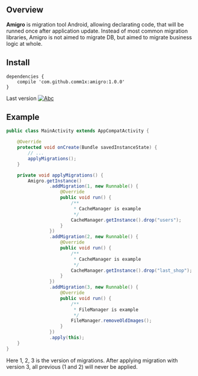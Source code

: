 ## Overview

__Amigro__ is migration tool Android, allowing declarating code, that will be runned once after application update.
Instead of most common migration libraries, Amigro is not aimed to migrate DB, but aimed to migrate business logic at whole.

## Install

```
dependencies {
    compile 'com.github.comm1x:amigro:1.0.0'
}
```

Last version [![Abc](https://img.shields.io/bintray/v/comm1x/maven/amigro.svg)](https://bintray.com/comm1x/maven/amigro)

## Example

```java
public class MainActivity extends AppCompatActivity {

    @Override
    protected void onCreate(Bundle savedInstanceState) {
        // ...
        applyMigrations();
    }

    private void applyMigrations() {
        Amigro.getInstance()
                .addMigration(1, new Runnable() {
                    @Override
                    public void run() {
                        /**
                         * CacheManager is example
                         */
                        CacheManager.getInstance().drop("users");
                    }
                })
                .addMigration(2, new Runnable() {
                    @Override
                    public void run() {
                        /**
                         * CacheManager is example
                         */
                        CacheManager.getInstance().drop("last_shop");
                    }
                })
                .addMigration(3, new Runnable() {
                    @Override
                    public void run() {
                        /**
                         * FileManager is example
                         */
                        FileManager.removeOldImages();
                    }
                })
                .apply(this);
    }
}
```

Here 1, 2, 3 is the version of migrations. After applying migration with version 3, all previous (1 and 2) will never be applied.
